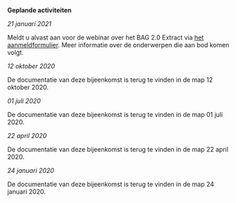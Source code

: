 **Geplande activiteiten**  
  
  
_21 januari 2021_  
  
Meldt u alvast aan voor de webinar over het BAG 2.0 Extract via [het aanmeldformulier](https://www.kadaster.nl/-/webinar-bag-2.0-extract). Meer informatie over de onderwerpen die aan bod komen volgt. 
  
_12 oktober 2020_  

De documentatie van deze bijeenkomst is terug te vinden in de map 12 oktober 2020.
  
_01 juli 2020_  

De documentatie van deze bijeenkomst is terug te vinden in de map 01 juli 2020.  
  
_22 april 2020_  
  
De documentatie van deze bijeenkomst is terug te vinden in de map 22 april 2020.  
  
_24 januari 2020_  
  
De documentatie van deze bijeenkomst is terug te vinden in de map 24 januari 2020.  


  

  



